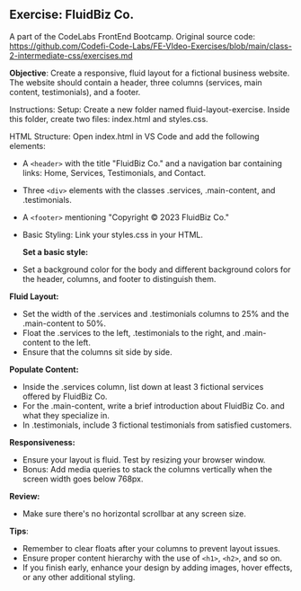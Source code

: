 ## Exercise: FluidBiz Co. 

A part of the CodeLabs FrontEnd Bootcamp. Original source code: https://github.com/Codefi-Code-Labs/FE-VIdeo-Exercises/blob/main/class-2-intermediate-css/exercises.md

**Objective**: Create a responsive, fluid layout for a fictional business website. The website should contain a header, three columns (services, main content, testimonials), and a footer.

Instructions:
Setup: Create a new folder named fluid-layout-exercise. Inside this folder, create two files: index.html and styles.css.

HTML Structure: Open index.html in VS Code and add the following elements:

- A `<header>` with the title "FluidBiz Co." and a navigation bar containing links: Home, Services, Testimonials, and Contact.
- Three `<div>` elements with the classes .services, .main-content, and .testimonials.
- A `<footer>` mentioning "Copyright © 2023 FluidBiz Co."
- Basic Styling: Link your styles.css in your HTML. 
  
  **Set a basic style:**

- Set a background color for the body and different background colors for the header, columns, and footer to distinguish them.

**Fluid Layout:**

- Set the width of the .services and .testimonials columns to 25% and the .main-content to 50%.
- Float the .services to the left, .testimonials to the right, and .main-content to the left.
- Ensure that the columns sit side by side.

**Populate Content:**

- Inside the .services column, list down at least 3 fictional services offered by FluidBiz Co.
- For the .main-content, write a brief introduction about FluidBiz Co. and what they specialize in.
- In .testimonials, include 3 fictional testimonials from satisfied customers.

**Responsiveness:**

- Ensure your layout is fluid. Test by resizing your browser window.
- Bonus: Add media queries to stack the columns vertically when the screen width goes below 768px.

**Review:**

- Make sure there's no horizontal scrollbar at any screen size.

**Tips**:
- Remember to clear floats after your columns to prevent layout issues.
- Ensure proper content hierarchy with the use of `<h1>`, `<h2>`, and so on.
- If you finish early, enhance your design by adding images, hover effects, or any other additional styling.

